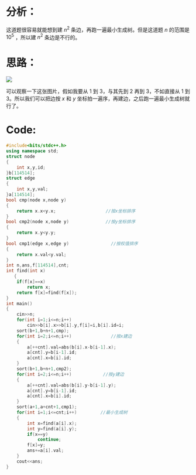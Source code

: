# 分析：
这道题很容易就能想到建 $n^2$ 条边，再跑一遍最小生成树。但是这道题 $n$ 的范围是 $10^5$ ，所以建 $n^2$ 条边是不行的。
# 思路：
![](https://cdn.luogu.com.cn/upload/image_hosting/o3rdbf4b.png?x-oss-process=image/resize,m_lfit,h_170,w_225)

可以观察一下这张图片，假如我要从 $1$ 到 $3$，与其先到 $2$ 再到 $3$，不如直接从 $1$ 到 $3$。所以我们可以把边按 $x$ 和 $y$ 坐标拍一遍序，再建边，之后跑一遍最小生成树就行了。
# Code:
```cpp
#include<bits/stdc++.h>
using namespace std;
struct node
{
   	int x,y,id; 
}b[114514];
struct edge
{
   	int x,y,val;
}a[114514];
bool cmp(node x,node y)
{
   	return x.x<y.x;                   //按x坐标排序 
}
bool cmp2(node x,node y)              //按y坐标排序 
{
   	return x.y<y.y;
}
bool cmp1(edge x,edge y)				//按权值排序 
{
   	return x.val<y.val;
}
int n,ans,f[114514],cnt;
int find(int x)
   {
   	if(f[x]==x)
   		return x;
   	return f[x]=find(f[x]);
}
int main()
{
   	cin>>n;
   	for(int i=1;i<=n;i++)
    	cin>>b[i].x>>b[i].y,f[i]=i,b[i].id=i;
   	sort(b+1,b+n+1,cmp);
   	for(int i=2;i<=n;i++)               //按x建边 
   	{
    	a[++cnt].val=abs(b[i].x-b[i-1].x);
    	a[cnt].y=b[i-1].id;
   		a[cnt].x=b[i].id;
   	}
   	sort(b+1,b+n+1,cmp2);
   	for(int i=2;i<=n;i++)            //按y建边 
   	{
   		a[++cnt].val=abs(b[i].y-b[i-1].y);
   		a[cnt].y=b[i-1].id;
   		a[cnt].x=b[i].id;
   	}
   	sort(a+1,a+cnt+1,cmp1);
   	for(int i=1;i<=cnt;i++)         //最小生成树 
   	{
   		int x=find(a[i].x);
   		int y=find(a[i].y);
   		if(x==y)
   			continue;
    	f[x]=y;
   		ans+=a[i].val;
   	}
   	cout<<ans;
}
```
